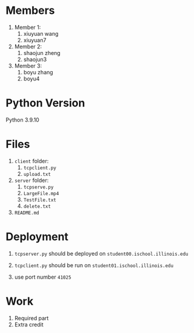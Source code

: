 # Members

1. Member 1:  
   1. xiuyuan wang 
   2. xiuyuan7
2. Member 2: 
   1. shaojun zheng
   2. shaojun3
3. Member 3: 
   1. boyu zhang
   2. boyu4



# Python Version

Python 3.9.10



# Files

1. `client` folder:
   1. `tcpclient.py`
   2. `upload.txt`
2. `server` folder:
   1. `tcpserve.py`
   2. `LargeFile.mp4`
   3. `TestFile.txt`
   4. `delete.txt`
3. `README.md`



# Deployment

1. `tcpserver.py` should be deployed on `student00.ischool.illinois.edu`

2. `tcpclient.py` should be run on `student01.ischool.illinois.edu`
3. use port number `41025`



# Work

1. Required part
2. Extra credit